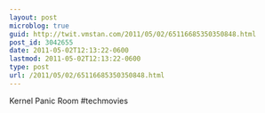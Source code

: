 ```yaml
---
layout: post
microblog: true
guid: http://twit.vmstan.com/2011/05/02/65116685350350848.html
post_id: 3042655
date: 2011-05-02T12:13:22-0600
lastmod: 2011-05-02T12:13:22-0600
type: post
url: /2011/05/02/65116685350350848.html
---
```

Kernel Panic Room #techmovies
